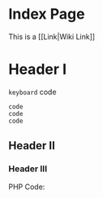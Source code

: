 Index Page
==========

This is a [[Link|Wiki Link]]

# Header I

`keyboard` code

    code
    code
    code

## Header II

### Header III

PHP Code:

<?php

    $hello = "World";

?>
